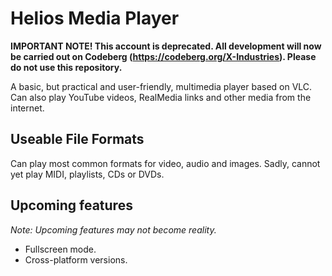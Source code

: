 # Helios Media Player

**IMPORTANT NOTE! This account is deprecated. All development will now be carried out on Codeberg (https://codeberg.org/X-Industries). Please do not use this repository.**

 A basic, but practical and user-friendly, multimedia player based on VLC. Can also play YouTube videos, RealMedia links and other media from the internet.

## Useable File Formats

Can play most common formats for video, audio and images. Sadly, cannot yet play MIDI, playlists, CDs or DVDs.

## Upcoming features
*Note: Upcoming features may not become reality.*

- Fullscreen mode.
- Cross-platform versions.
